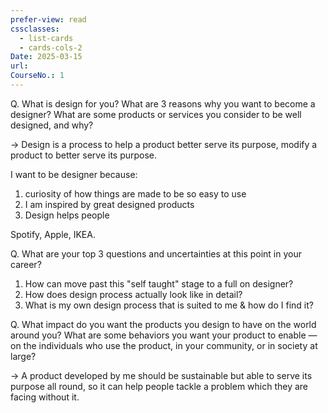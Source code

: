 ```yaml
---
prefer-view: read
cssclasses:
  - list-cards
  - cards-cols-2
Date: 2025-03-15
url: 
CourseNo.: 1
---
```

Q. What is design for you? What are 3 reasons why you want to become a designer? What are some products or services you consider to be well designed, and why?

-> Design is a process to help a product better serve its purpose, modify a product to better serve its purpose.

I want to be designer because:
1. curiosity of how things are made to be so easy to use
2. I am inspired by great designed products
3. Design helps people

Spotify, Apple, IKEA.


Q. What are your top 3 questions and uncertainties at this point in your career?

1. How can move past this "self taught" stage to a full on designer?
2. How does design process actually look like in detail?
3. What is my own design process that is suited to me & how do I find it?

Q. What impact do you want the products you design to have on the world around you? What are some behaviors you want your product to enable — on the individuals who use the product, in your community, or in society at large?

-> A product developed by me should be sustainable but able to serve its purpose all round, so it can help people tackle a problem which they are facing without it.